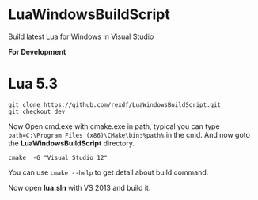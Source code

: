 # LuaWindowsBuildScript
Build latest Lua for Windows In Visual Studio


**For Development**

# Lua 5.3

	git clone https://github.com/rexdf/LuaWindowsBuildScript.git
	git checkout dev

Now Open cmd.exe with cmake.exe in path, typical you can type `path=C:\Program Files (x86)\CMake\bin;%path%` in the cmd. And now goto the **LuaWindowsBuildScript** directory.

	cmake  -G "Visual Studio 12"

You can use `cmake --help` to get detail about build command.

Now open **lua.sln** with VS 2013 and build it.

